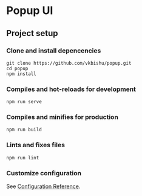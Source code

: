 # Popup UI

## Project setup

### Clone and install depencencies
```
git clone https://github.com/vkbishu/popup.git
cd popup
npm install
```

### Compiles and hot-reloads for development
```
npm run serve
```

### Compiles and minifies for production
```
npm run build
```

### Lints and fixes files
```
npm run lint
```

### Customize configuration
See [Configuration Reference](https://cli.vuejs.org/config/).
